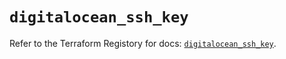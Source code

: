 # `digitalocean_ssh_key`

Refer to the Terraform Registory for docs: [`digitalocean_ssh_key`](https://www.terraform.io/docs/providers/digitalocean/r/ssh_key).
